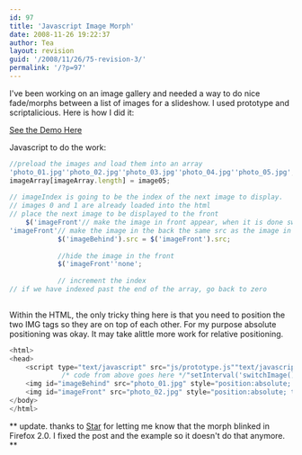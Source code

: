 ```yaml
---
id: 97
title: 'Javascript Image Morph'
date: 2008-11-26 19:22:37
author: Tea
layout: revision
guid: '/2008/11/26/75-revision-3/'
permalink: '/?p=97'
---
```


I've been working on an image gallery and needed a way to do nice fade/morphs between a list of images for a slideshow. I used prototype and scriptalicious. Here is how I did it:

[See the Demo Here](/examples/javascript_image_morph/)

Javascript to do the work:

```javascript
//preload the images and load them into an array
'photo_01.jpg''photo_02.jpg''photo_03.jpg''photo_04.jpg''photo_05.jpg';
imageArray[imageArray.length] = image05;
 
// imageIndex is going to be the index of the next image to display.  
// images 0 and 1 are already loaded into the html
// place the next image to be displayed to the front
	$('imageFront'// make the image in front appear, when it is done swap it with the image in the back
'imageFront'// make the image in the back the same src as the image in the front
			$('imageBehind').src = $('imageFront').src;
			
			//hide the image in the front
			$('imageFront''none';
			
			// increment the index
// if we have indexed past the end of the array, go back to zero
 
```

Within the HTML, the only tricky thing here is that you need to position the two IMG tags so they are on top of each other. For my purpose absolute positioning was okay. It may take alittle more work for relative positioning.

```php
<html>
<head>
	<script type="text/javascript" src="js/prototype.js""text/javascript" src="js/scriptaculous.js?load=effects""javascript">
             /* code from above goes here */"setInterval('switchImage()', 3000);">
	<img id="imageBehind" src="photo_01.jpg" style="position:absolute; top:0; left:0;" />
	<img id="imageFront" src="photo_02.jpg" style="position:absolute; top:0; left:0; display:none;" />
</body>
</html>
```

\*\* update. thanks to [Star](http://www.thisisstar.com) for letting me know that the morph blinked in Firefox 2.0. I fixed the post and the example so it doesn't do that anymore. \*\*

</body></html>